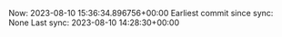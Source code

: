 Now: 2023-08-10 15:36:34.896756+00:00 Earliest commit since sync: None Last sync: 2023-08-10 14:28:30+00:00
